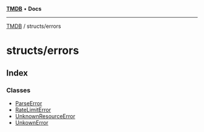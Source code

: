 [**TMDB**](../../README.md) • **Docs**

***

[TMDB](../../README.md) / structs/errors

# structs/errors

## Index

### Classes

- [ParseError](classes/ParseError.md)
- [RateLimitError](classes/RateLimitError.md)
- [UnknownResourceError](classes/UnknownResourceError.md)
- [UnkownError](classes/UnkownError.md)
